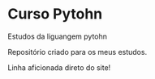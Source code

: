# Curso Pytohn
 Estudos da liguangem pytohn

Repositório criado para os meus estudos.

Linha aficionada direto do site!
